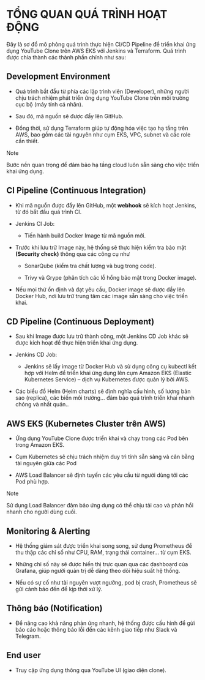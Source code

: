 # TỔNG QUAN QUÁ TRÌNH HOẠT ĐỘNG

Đây là sơ đồ mô phỏng quá trình thực hiện CI/CD Pipeline để triển khai  ứng dụng YouTube Clone trên AWS EKS với Jenkins và Terraform. Quá trình được chia thành các thành phần chính như sau:

## Development Environment

- Quá trình bắt đầu từ phía các lập trình viên (Developer), những người chịu trách nhiệm phát triển ứng dụng YouTube Clone trên môi trường cục bộ (máy tính cá nhân).

- Sau đó, mã nguồn sẽ được đẩy lên GitHub.

- Đồng thời, sử dụng Terraform giúp tự động hóa việc tạo hạ tầng trên AWS, bao gồm các tài nguyên như cụm EKS, VPC, subnet và các role cần thiết.

> [!NOTE]
> Bước nền quan trọng để đảm bảo hạ tầng cloud luôn sẵn sàng cho việc triển khai ứng dụng.

## CI Pipeline (Continuous Integration)

- Khi mã nguồn được đẩy lên GitHub, một **webhook** sẽ kích hoạt Jenkins, từ đó bắt đầu quá trình CI.

- Jenkins CI Job:

    - Tiến hành build Docker Image từ mã nguồn mới.

- Trước khi lưu trữ Image này, hệ thống sẽ thực hiện kiểm tra bảo mật **(Security check)** thông qua các công cụ như

    - SonarQube (kiểm tra chất lượng và bug trong code).
    
    - Trivy và Grype (phân tích các lỗ hổng bảo mật trong Docker image).

- Nếu mọi thứ ổn định và đạt yêu cầu, Docker image sẽ được đẩy lên Docker Hub, nơi lưu trữ trung tâm các image sẵn sàng cho việc triển khai.

## CD Pipeline (Continuous Deployment)

- Sau khi Image được lưu trữ thành công, một Jenkins CD Job khác sẽ được kích hoạt để thực hiện triển khai ứng dụng.

- Jenkins CD Job:

    - Jenkins sẽ lấy image từ Docker Hub và sử dụng công cụ kubectl kết hợp với Helm để triển khai ứng dụng lên cụm Amazon EKS (Elastic Kubernetes Service) – dịch vụ Kubernetes được quản lý bởi AWS.

- Các biểu đồ Helm (Helm charts) sẽ định nghĩa cấu hình, số lượng bản sao (replica), các biến môi trường… đảm bảo quá trình triển khai nhanh chóng và nhất quán..

## AWS EKS (Kubernetes Cluster trên AWS)

- Ứng dụng YouTube Clone được triển khai và chạy trong các Pod bên trong Amazon EKS.

- Cụm Kubernetes sẽ chịu trách nhiệm duy trì tính sẵn sàng và cân bằng tài nguyên giữa các Pod

- AWS Load Balancer sẽ định tuyến các yêu cầu từ người dùng tới các Pod phù hợp.

> [!NOTE]
> Sử dụng Load Balancer đảm bảo ứng dụng có thể chịu tải cao và phản hồi nhanh cho người dùng cuối.

## Monitoring & Alerting

- Hệ thống giám sát được triển khai song song, sử dụng Prometheus để thu thập các chỉ số như CPU, RAM, trạng thái container... từ cụm EKS.

- Những chỉ số này sẽ được hiển thị trực quan qua các dashboard của Grafana, giúp người quản trị dễ dàng theo dõi hiệu suất hệ thống.

- Nếu có sự cố như tài nguyên vượt ngưỡng, pod bị crash, Prometheus sẽ gửi cảnh báo đến để kịp thời xử lý.

## Thông báo (Notification)

- Để nâng cao khả năng phản ứng nhanh, hệ thống được cấu hình để gửi báo cáo hoặc thông báo lỗi đến các kênh giao tiếp như Slack và Telegram.

## End user

- Truy cập ứng dụng thông qua YouTube UI (giao diện clone).
